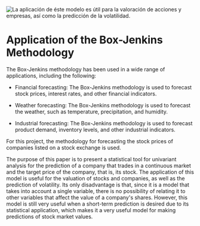 <picture>
 <source media="(prefers-color-scheme: dark)" srcset="https://pbs.twimg.com/media/GBNo8Una0AAFLxS?format=png&name=900x900">
 <source media="(prefers-color-scheme: light)" srcset="https://pbs.twimg.com/media/GBNo8Una0AAFLxS?format=png&name=900x900">
 <img alt="La aplicación de éste modelo es útil para la valoración de acciones y empresas, así como la predicción de la volatilidad." src="https://pbs.twimg.com/media/GBNo8Una0AAFLxS?format=png&name=900x900">
</picture>

# Application of the Box-Jenkins Methodology

The Box-Jenkins methodology has been used in a wide range of applications, including the following:

- Financial forecasting: The Box-Jenkins methodology is used to forecast stock prices, interest rates, and other financial indicators.
 
- Weather forecasting: The Box-Jenkins methodology is used to forecast the weather, such as temperature, precipitation, and humidity.
  
- Industrial forecasting: The Box-Jenkins methodology is used to forecast product demand, inventory levels, and other industrial indicators.

For this project, the methodology for forecasting the stock prices of companies listed on a stock exchange is used.

The purpose of this paper is to present a statistical tool for univariant analysis for the prediction of a company that trades in a continuous market and the target price of the company, that is, its stock. The application of this model is useful for the valuation of stocks and companies, as well as the prediction of volatility. Its only disadvantage is that, since it is a model that takes into account a single variable, there is no possibility of relating it to other variables that affect the value of a company's shares. However, this model is still very useful when a short-term prediction is desired due to its statistical application, which makes it a very useful model for making predictions of stock market values.


